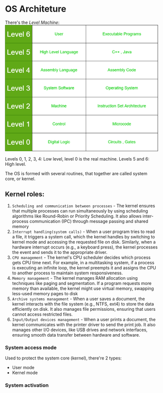 # OS Architeture
There's the *Level Machine*:
![Level Machine](https://raw.githubusercontent.com/saukennn/sauk-hat/main/assets/levelMachine.png)

Levels 0, 1, 2, 3, 4: Low level, level 0 is the real machine.
Levels 5 and 6: High level.

The OS is formed with several routines, that together are called system core, or kernel.
## Kernel roles:
1. `Scheduling and communication between processes` - The kernel ensures that multiple processes can run simultaneously by using scheduling algorithms like Round-Robin or Priority Scheduling. It also allows inter-process communication (IPC) through message passing and shared memory
2. `Interrupt handling(system calls)` - When a user program tries to read a file, it triggers a system call, which the kernel handles by switching to kernel mode and accessing the requested file on disk. Similarly, when a hardware interrupt occurs (e.g., a keyboard press), the kernel processes the event and sends it to the appropriate driver.
3. `CPU management` - The kernel's CPU scheduler decides which process gets CPU time next. For example, in a multitasking system, if a process is executing an infinite loop, the kernel preempts it and assigns the CPU to another process to maintain system responsiveness.
4. `Memory management` - The kernel manages RAM allocation using techniques like paging and segmentation. If a program requests more memory than available, the kernel might use virtual memory, swapping less-used memory pages to disk
5. `Archive systems management` - When a user saves a document, the kernel interacts with the file system (e.g., NTFS, ext4) to store the data efficiently on disk. It also manages file permissions, ensuring that users cannot access restricted files.
6. `Input/Output devices management` - When a user prints a document, the kernel communicates with the printer driver to send the print job. It also manages other I/O devices, like USB drives and network interfaces, ensuring smooth data transfer between hardware and software.

### System access mode
Used to protect the system core (kernel), there're 2 types:
- User mode
- Kernel mode

### System activation


